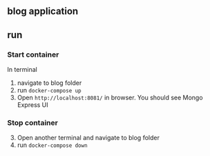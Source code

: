 ## blog application

## run

### Start container
In terminal 
1. navigate to blog folder
2. run `docker-compose up`
3. Open `http://localhost:8081/` in browser. You should see Mongo Express UI

### Stop container
3. Open another terminal and navigate to blog folder
4. run `docker-compose down`